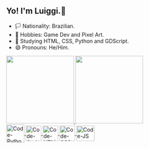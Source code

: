 ## Yo! I'm Luiggi.👋

- 🏳️ Nationality: Brazilian.
- 🔭 Hobbies: Game Dev and Pixel Art.
- 🌱 Studying HTML, CSS, Python and GDScript.
- 😄 Pronouns: He/Him.

<div>
  <a href="https://github.com/luiggi-1">
  <img height="180em" src="https://github-readme-stats.vercel.app/api?username=luiggi-1&show_icons=true&theme=dark&include_all_commits=true&count_private=true" />
  <img height="180em" src="https://github-readme-stats.vercel.app/api/top-langs/?username=luiggi-1&layout=compact&langs_count=16&theme=dark" />
</div>

<div>
  <img align="center" alt="Code-Python" height="48" widht="58" src="https://cdn.jsdelivr.net/gh/devicons/devicon/icons/python/python-original-wordmark.svg" />
  <img align="center" alt="Code-Godot" height="41" widht="51" src="https://cdn.jsdelivr.net/gh/devicons/devicon/icons/godot/godot-original-wordmark.svg" />
  <img align="center" alt="Code-HTML" height="41" widht="51" src="https://cdn.jsdelivr.net/gh/devicons/devicon/icons/html5/html5-plain-wordmark.svg" />
  <img align="center" alt="Code-CSS" height="41" widht="51" src="https://cdn.jsdelivr.net/gh/devicons/devicon/icons/css3/css3-plain-wordmark.svg" />
  <img align="center" alt="Code-JS" height="41" width="48" src="https://cdn.jsdelivr.net/gh/devicons/devicon/icons/javascript/javascript-plain.svg" />
<div/>

##
<!--
<div>
  <a href="" target="_blank">
    <img src="" target="_blank"/>
  <a/>
<div/>
-->
